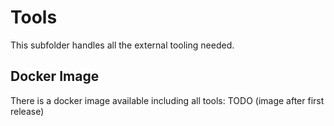 # Tools

This subfolder handles all the external tooling needed.

## Docker Image

There is a docker image available including all tools: TODO (image after first release)
